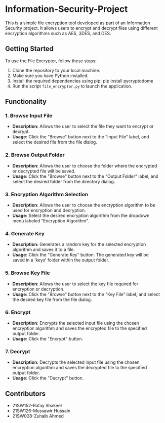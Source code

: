 # Information-Security-Project

This is a simple file encryption tool developed as part of an Information Security project. It allows users to encrypt and decrypt files using different encryption algorithms such as AES, 3DES, and DES.

## Getting Started

To use the File Encryptor, follow these steps:

1. Clone the repository to your local machine.
2. Make sure you have Python installed.
3. Install the required dependencies using pip:
  pip install pycryptodome
4. Run the script `file_encryptor.py` to launch the application.

## Functionality

### 1. Browse Input File

- **Description:** Allows the user to select the file they want to encrypt or decrypt.
- **Usage:** Click the "Browse" button next to the "Input File" label, and select the desired file from the file dialog.

### 2. Browse Output Folder

- **Description:** Allows the user to choose the folder where the encrypted or decrypted file will be saved.
- **Usage:** Click the "Browse" button next to the "Output Folder" label, and select the desired folder from the directory dialog.

### 3. Encryption Algorithm Selection

- **Description:** Allows the user to choose the encryption algorithm to be used for encryption and decryption.
- **Usage:** Select the desired encryption algorithm from the dropdown menu labeled "Encryption Algorithm".

### 4. Generate Key

- **Description:** Generates a random key for the selected encryption algorithm and saves it to a file.
- **Usage:** Click the "Generate Key" button. The generated key will be saved in a 'keys' folder within the output folder.

### 5. Browse Key File

- **Description:** Allows the user to select the key file required for encryption or decryption.
- **Usage:** Click the "Browse" button next to the "Key File" label, and select the desired key file from the file dialog.

### 6. Encrypt

- **Description:** Encrypts the selected input file using the chosen encryption algorithm and saves the encrypted file to the specified output folder.
- **Usage:** Click the "Encrypt" button.

### 7. Decrypt

- **Description:** Decrypts the selected input file using the chosen encryption algorithm and saves the decrypted file to the specified output folder.
- **Usage:** Click the "Decrypt" button.

## Contributors

- 21SW152-Rafay Shakeel
- 21SW126-Mussawir Hussain
- 21SW038-Zuhaib Ahmed
